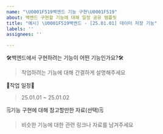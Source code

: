 ```yaml
---
name: "\U0001F519백엔드 기능 구현\U0001F519"
about: 백엔드 구현할 기능에 대해 일정 공유 템플릿
title: "예시) \U0001F519백엔드 - [25.01.01] 데이터 저장 기능"
labels: ''
assignees: ''

---
```


🛠️백엔드에서 구현하려는 기능이 어떤 기능인가요?🛠️

> 작업하려는 기능에 대해 간결하게 설명해주세요

📅작업 일정📅 

> 25.01.01 ~ 25.01.02

🗒️기능 구현에 대해 참고할만한 자료(선택)🗒️

> 비슷한 기능에 대한 관련 링크나 자료를 남겨주세요
